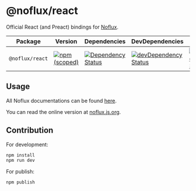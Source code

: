 # @noflux/react

Official React (and Preact) bindings for [Noflux](https://github.com/nofluxjs/noflux).

| Package | Version | Dependencies | DevDependencies | Build |
|--------|-------|------------|----------|----------|
| `@noflux/react` | [![npm (scoped)](https://img.shields.io/npm/v/@noflux/react.svg?maxAge=86400)](https://www.npmjs.com/package/@noflux/react) | [![Dependency Status](https://david-dm.org/nofluxjs/noflux-react.svg)](https://david-dm.org/nofluxjs/noflux-react) | [![devDependency Status](https://david-dm.org/nofluxjs/noflux-react/dev-status.svg)](https://david-dm.org/nofluxjs/noflux-react?type=dev) | [![Build Status](https://travis-ci.org/nofluxjs/noflux-react.svg?branch=next)](https://travis-ci.org/nofluxjs/noflux-react) |

## Usage

All Noflux documentations can be found [here](https://github.com/nofluxjs/noflux).

You can read the online version at [noflux.js.org](https://noflux.js.org/).

## Contribution

For development:

```bash
npm install
npm run dev
```

For publish:

```bash
npm publish
```
